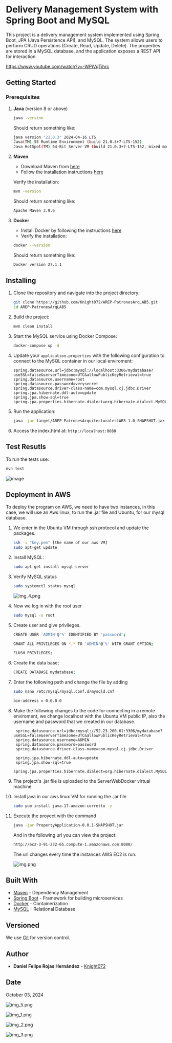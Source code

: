 # Delivery Management System with Spring Boot and MySQL

This project is a delivery management system implemented using Spring Boot, JPA (Java Persistence API), and MySQL. The system allows users to perform 
CRUD operations (Create, Read, Update, Delete). The properties are stored in a MySQL database, and the application exposes a REST API for interaction.

https://www.youtube.com/watch?v=-WPiVqTihrc

## Getting Started
### Prerequisites

1. **Java** (version 8 or above)
    
    ```bash
    java -version
    ```

    Should return something like:
    
    ```bash
    java version "21.0.3" 2024-04-16 LTS
    Java(TM) SE Runtime Environment (build 21.0.3+7-LTS-152)
    Java HotSpot(TM) 64-Bit Server VM (build 21.0.3+7-LTS-152, mixed mode, sharing)
    ```

2. **Maven**
    - Download Maven from [here](http://maven.apache.org/download.cgi)
    - Follow the installation instructions [here](https://maven.apache.org/install.html)

    Verify the installation:

    ```bash
    mvn -version
    ```

    Should return something like:

    ```bash
    Apache Maven 3.9.6
    ```

3. **Docker**
    - Install Docker by following the instructions [here](https://docs.docker.com/get-docker/)
    - Verify the installation:
    
    ```bash
    docker --version
    ```

    Should return something like:

    ```bash
    Docker version 27.1.1
    ```
    
## Installing

1. Clone the repository and navigate into the project directory:
    
    ```bash
    git clone https://github.com/Knight072/AREP-PatronesArqLAB5.git 
    cd AREP-PatronesArqLAB5
    ```

2. Build the project:
    
    ```bash
    mvn clean install
    ```
  
1. Start the MySQL service using Docker Compose:

    ```bash
    docker-compose up -d
    ```

2. Update your `application.properties` with the following configuration to connect to the MySQL container in our local enviroment:

    ```properties
    spring.datasource.url=jdbc:mysql://localhost:3306/mydatabase?useSSL=false&serverTimezone=UTC&allowPublicKeyRetrieval=true
    spring.datasource.username=root
    spring.datasource.password=verysecret
    spring.datasource.driver-class-name=com.mysql.cj.jdbc.Driver
    spring.jpa.hibernate.ddl-auto=update
    spring.jpa.show-sql=true
    spring.jpa.properties.hibernate.dialect=org.hibernate.dialect.MySQLDialect
    ```
3. Run the application:
    
    ```bash
    java -jar target/AREP-PatronesArquitecturalesLAB5-1.0-SNAPSHOT.jar
    ```

4. Access the index.html at: `http://localhost:8080`

## Test Resutls

To run the tests use:

  ```bash
  mvn test
  ```
![image](https://github.com/user-attachments/assets/2d0ee7b9-a5ad-4b8d-9a43-6b4e07c4adfc)

## Deployment in AWS

To deploy the program on AWS, we need to have two instances, in this case, we will use an Aws linux, to run the .jar file and Ubuntu, for our mysql database.

1. We enter in the Ubuntu VM through ssh protocol and update the packages.

    ```bash
    ssh -i "key.pem" [the name of our aws VM]
    sudo apt-get update
    ```

2. Install MySQL:

    ```bash
    sudo apt-get install mysql-server
    ```
3. Verify MySQL status
   
     ```bash
    sudo systemctl status mysql
    ```
     ![img_4.png](img_4.png)

4. Now we log in with the root user

    ```bash
    sudo mysql -u root
    ```

5. Create user and give privileges.

    ```bash
    CREATE USER 'ADMIN'@'%' IDENTIFIED BY 'password';
    ```

    ```bash
    GRANT ALL PRIVILEGES ON *.* TO 'ADMIN'@'%' WITH GRANT OPTION;
    ```

    ```bash
    FLUSH PRIVILEGES;
    ```

6. Create the data base;

    ```bash
    CREATE DATABASE mydatabase;
    ```

7. Enter the following path and change the file by adding

    ```bash
    sudo nano /etc/mysql/mysql.conf.d/mysqld.cnf
    ```

    ```bash
    bin-address = 0.0.0.0
    ```
  

8. Make the following changes to the code for connecting in a remote enviroment, we change localhost with the Ubuntu VM public IP, also the username
   and password that we created in our database.

   ```properties
    spring.datasource.url=jdbc:mysql://52.23.200.61:3306/mydatabase?useSSL=false&serverTimezone=UTC&allowPublicKeyRetrieval=true
    spring.datasource.username=ADMIN
    spring.datasource.password=password
    spring.datasource.driver-class-name=com.mysql.cj.jdbc.Driver

    spring.jpa.hibernate.ddl-auto=update
    spring.jpa.show-sql=true
    spring.jpa.properties.hibernate.dialect=org.hibernate.dialect.MySQLDialect
   ```


9. The project's .jar file is uploaded to the ServerWebDocker virtual machine

    

10. Install java in our aws linux VM for running the .jar file 

    ```bash
    sudo yum install java-17-amazon-corretto -y
    ```

11. Execute the proyect with the command

    ```bash
    java -jar PropertyApplication-0.0.1-SNAPSHOT.jar
    ```

    And in the following url you can view the project:

    ```bash
    http://ec2-3-91-232-65.compute-1.amazonaws.com:8080/
    ```
    The url changes every time the instances AWS EC2 is run.

    ![img.png](img.png)

    

## Built With

- [Maven](https://maven.apache.org/) - Dependency Management
- [Spring Boot](https://spring.io/projects/spring-boot) - Framework for building microservices
- [Docker](https://www.docker.com/) - Containerization
- [MySQL](https://www.mysql.com/) - Relational Database

## Versioned

  We use [Git](https://github.com/) for version control.

## Author

  * **Daniel Felipe Rojas Hernández** - [Knight072](https://github.com/Knight072)

## Date

  October 03, 2024

![img_5.png](img_5.png)

![img_1.png](img_1.png)

![img_2.png](img_2.png)

![img_3.png](img_3.png)
